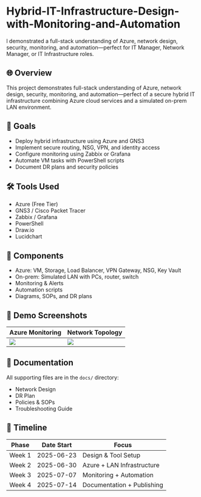 # Hybrid-IT-Infrastructure-Design-with-Monitoring-and-Automation
l demonstrated a full-stack understanding of Azure, network design, security, monitoring, and automation—perfect for IT Manager, Network Manager, or IT Infrastructure roles.
## 🌐 Overview
This project demonstrates  full-stack understanding of Azure, network design, security, monitoring, and automation—perfect of a secure hybrid IT infrastructure combining Azure cloud services and a simulated on-prem LAN environment. 

## 🎯 Goals
- Deploy hybrid infrastructure using Azure and GNS3
- Implement secure routing, NSG, VPN, and identity access
- Configure monitoring using Zabbix or Grafana
- Automate VM tasks with PowerShell scripts
- Document DR plans and security policies

## 🛠️ Tools Used
- Azure (Free Tier)
- GNS3 / Cisco Packet Tracer
- Zabbix / Grafana
- PowerShell
- Draw.io
- Lucidchart

## 🧱 Components
- Azure: VM, Storage, Load Balancer, VPN Gateway, NSG, Key Vault
- On-prem: Simulated LAN with PCs, router, switch
- Monitoring & Alerts
- Automation scripts
- Diagrams, SOPs, and DR plans

## 📸 Demo Screenshots
| Azure Monitoring | Network Topology |
|------------------|------------------|
| ![](dashboards/azure_monitoring.png) | ![](diagrams/network_topology.png) |

## 📁 Documentation
All supporting files are in the `docs/` directory:
- Network Design
- DR Plan
- Policies & SOPs
- Troubleshooting Guide

## 📅 Timeline
| Phase     | Date Start     | Focus                        |
|-----------|----------------|------------------------------|
| Week 1    | 2025-06-23     | Design & Tool Setup          |
| Week 2    | 2025-06-30     | Azure + LAN Infrastructure   |
| Week 3    | 2025-07-07     | Monitoring + Automation      |
| Week 4    | 2025-07-14     | Documentation + Publishing   |
